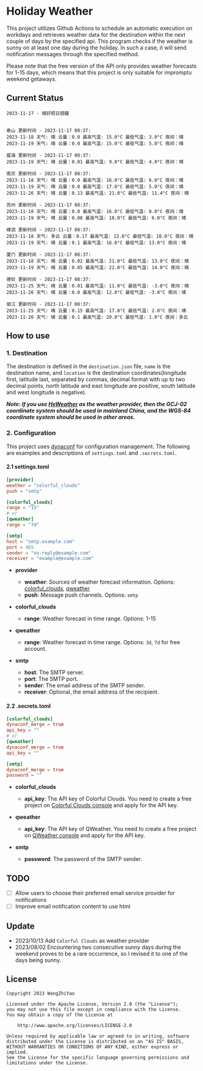 # Holiday Weather

This project utilizes Github Actions to schedule an automatic execution on workdays and retrieves weather data for the destination within the next couple of days by the  specified api.
This program checks if the weather is sunny on at least one day during the holiday. In such a case, it will send notification messages through the specified method.

Please note that the free version of the API only provides weather forecasts for 1-15 days, which means that this project is only suitable for impromptu weekend getaways.

## Current Status

```
2023-11-17 - 晴好假日提醒


泰山 更新时间 - 2023-11-17 08:37:
2023-11-18 天气: 晴 云量：0.0 最高气温: 15.0°C 最低气温: 3.0°C 夜间：晴
2023-11-19 天气: 晴 云量：0.0 最高气温: 15.0°C 最低气温: 5.0°C 夜间：晴

威海 更新时间 - 2023-11-17 08:37:
2023-11-19 天气: 晴 云量：0.01 最高气温: 9.0°C 最低气温: 4.0°C 夜间：晴

南京 更新时间 - 2023-11-17 08:37:
2023-11-18 天气: 晴 云量：0.0 最高气温: 16.0°C 最低气温: 6.0°C 夜间：晴
2023-11-19 天气: 晴 云量：0.0 最高气温: 17.0°C 最低气温: 5.0°C 夜间：晴
2023-11-26 天气: 晴 云量：0.13 最高气温: 21.0°C 最低气温: 11.4°C 夜间：晴

苏州 更新时间 - 2023-11-17 08:37:
2023-11-18 天气: 晴 云量：0.0 最高气温: 16.0°C 最低气温: 8.0°C 夜间：晴
2023-11-19 天气: 晴 云量：0.08 最高气温: 18.0°C 最低气温: 6.0°C 夜间：晴

嵊泗 更新时间 - 2023-11-17 08:37:
2023-11-18 天气: 多云 云量：0.17 最高气温: 13.0°C 最低气温: 10.0°C 夜间：晴
2023-11-19 天气: 晴 云量：0.1 最高气温: 16.0°C 最低气温: 13.0°C 夜间：晴

厦门 更新时间 - 2023-11-17 08:37:
2023-11-18 天气: 晴 云量：0.02 最高气温: 21.0°C 最低气温: 13.0°C 夜间：晴
2023-11-19 天气: 晴 云量：0.05 最高气温: 22.0°C 最低气温: 14.0°C 夜间：晴

德钦 更新时间 - 2023-11-17 08:37:
2023-11-25 天气: 晴 云量：0.01 最高气温: 11.0°C 最低气温: -3.0°C 夜间：晴
2023-11-26 天气: 晴 云量：0.0 最高气温: 12.0°C 最低气温: -3.0°C 夜间：晴

丽江 更新时间 - 2023-11-17 08:37:
2023-11-25 天气: 晴 云量：0.15 最高气温: 17.0°C 最低气温: 2.0°C 夜间：晴
2023-11-26 天气: 晴 云量：0.1 最高气温: 20.0°C 最低气温: 1.0°C 夜间：多云

```

## How to use

### 1. Destination

The destination is defined in the `destination.json` file, `name` is the destination name, and `location` is the destination coordinates(longitude first, latitude last, separated by commas, decimal format with up to two decimal points, north latitude and east longitude are positive, south latitude and west longitude is negative).

***Note: If you use [HeWeather](https://dev.qweather.com/docs/) as the weather provider, then the GCJ-02 coordinate system should be used in mainland China, and the WGS-84 coordinate system should be used in other areas.***

### 2. Configuration

This project uses [dynaconf](https://github.com/dynaconf/dynaconf) for configuration management. The following are examples and descriptions of `settings.toml`  and `.secrets.toml`.

#### 2.1 settings.toml

```toml
[provider]
weather = "colorful_clouds"
push = "smtp"

[colorful_clouds]
range = "15"
# or
[qweather]
range = "7d"

[smtp]
host = "smtp.example.com"
port = 465
sender = "no-reply@example.com"
receiver = "example@example.com"
```
- **provider**
  - **weather**: Sources of weather forecast information. Options: [colorful_clouds](https://docs.caiyunapp.com/docs/daily), [qweather](https://dev.qweather.com/docs/api/weather/weather-daily-forecast/)
  - **push**: Message push channels. Options: `smtp`

- **colorful_clouds**
  - **range**:  Weather forecast in time range. Options: 1-15

- **qweather**
  - **range**: Weather forecast in time range. Options: `3d`, `7d` for free account.

- **smtp**
  - **host**: The SMTP server.
  - **port**: The SMTP port.
  - **sender**: The email address of the SMTP sender.
  - **receiver**: Optional, the email address of the recipient.

#### 2.2 .secrets.toml

```toml
[colorful_clouds]
dynaconf_merge = true
api_key = ""
# or
[qweather]
dynaconf_merge = true
api_key = ""

[smtp]
dynaconf_merge = true
password = ""
```

- **colorful_clouds**
  - **api_key**:  The API key of Colorful Clouds. You need to create a free project on [Colorful Clouds console](https://platform.caiyunapp.com/dashboard/index) and apply for the API key.

- **qweather**
  - **api_key**: The API key of QWeather. You need to create a free project on [QWeather console](https://console.qweather.com/#/console) and apply for the API key.

- **smtp**
  - **password**: The password of the SMTP sender.


## TODO

- [ ] Allow users to choose their preferred email service provider for notifications
- [ ] Improve email notification content to use html

## Update
- 2023/10/13 Add `Colorful Clouds` as weather provider 
- 2023/08/02 Encountering two consecutive sunny days during the weekend proves to be a rare occurrence, so I revised it to one of the days being sunny.

## License

    Copyright 2023 WangZhiYao
    
    Licensed under the Apache License, Version 2.0 (the "License");
    you may not use this file except in compliance with the License.
    You may obtain a copy of the License at
    
        http://www.apache.org/licenses/LICENSE-2.0
    
    Unless required by applicable law or agreed to in writing, software
    distributed under the License is distributed on an "AS IS" BASIS,
    WITHOUT WARRANTIES OR CONDITIONS OF ANY KIND, either express or implied.
    See the License for the specific language governing permissions and
    limitations under the License.
